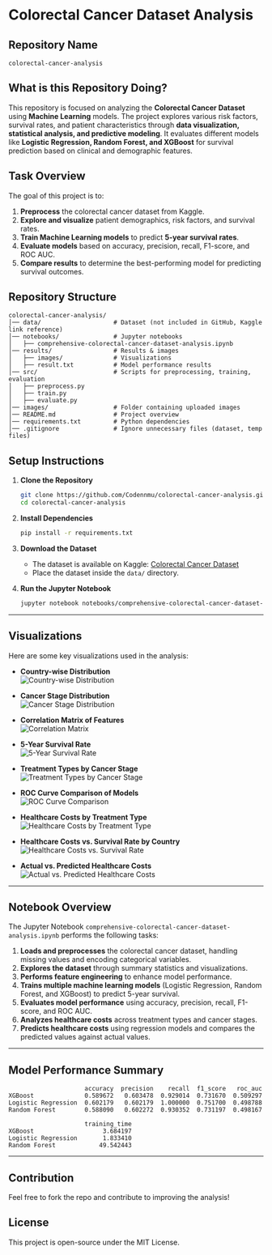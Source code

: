 # Colorectal Cancer Dataset Analysis

## Repository Name
`colorectal-cancer-analysis`

## What is this Repository Doing?
This repository is focused on analyzing the **Colorectal Cancer Dataset** using **Machine Learning** models. The project explores various risk factors, survival rates, and patient characteristics through **data visualization, statistical analysis, and predictive modeling**. It evaluates different models like **Logistic Regression, Random Forest, and XGBoost** for survival prediction based on clinical and demographic features.

## Task Overview
The goal of this project is to:
1. **Preprocess** the colorectal cancer dataset from Kaggle.
2. **Explore and visualize** patient demographics, risk factors, and survival rates.
3. **Train Machine Learning models** to predict **5-year survival rates**.
4. **Evaluate models** based on accuracy, precision, recall, F1-score, and ROC AUC.
5. **Compare results** to determine the best-performing model for predicting survival outcomes.

## Repository Structure
```
colorectal-cancer-analysis/
│── data/                    # Dataset (not included in GitHub, Kaggle link reference)
│── notebooks/               # Jupyter notebooks
│   ├── comprehensive-colorectal-cancer-dataset-analysis.ipynb
│── results/                 # Results & images
│   ├── images/              # Visualizations
│   ├── result.txt           # Model performance results
│── src/                     # Scripts for preprocessing, training, evaluation
│   ├── preprocess.py
│   ├── train.py
│   ├── evaluate.py
│── images/                  # Folder containing uploaded images
│── README.md                # Project overview
│── requirements.txt         # Python dependencies
│── .gitignore               # Ignore unnecessary files (dataset, temp files)
```

## Setup Instructions

1. **Clone the Repository**
   ```bash
   git clone https://github.com/Codennmu/colorectal-cancer-analysis.git
   cd colorectal-cancer-analysis
   ```

2. **Install Dependencies**
   ```bash
   pip install -r requirements.txt
   ```

3. **Download the Dataset**
   - The dataset is available on Kaggle: [Colorectal Cancer Dataset](https://www.kaggle.com/)
   - Place the dataset inside the `data/` directory.

4. **Run the Jupyter Notebook**
   ```bash
   jupyter notebook notebooks/comprehensive-colorectal-cancer-dataset-analysis.ipynb
   ```

---

## **Visualizations**
Here are some key visualizations used in the analysis:

- **Country-wise Distribution**  
  ![Country-wise Distribution](https://raw.githubusercontent.com/Codennmu/colorectal-cancer-analysis/main/Images/contrywise.png)

- **Cancer Stage Distribution**  
  ![Cancer Stage Distribution](https://raw.githubusercontent.com/Codennmu/colorectal-cancer-analysis/main/Images/cancerstage.png)

- **Correlation Matrix of Features**  
  ![Correlation Matrix](https://raw.githubusercontent.com/Codennmu/colorectal-cancer-analysis/main/Images/corelation.png)

- **5-Year Survival Rate**  
  ![5-Year Survival Rate](https://raw.githubusercontent.com/Codennmu/colorectal-cancer-analysis/main/Images/5%20years.png)

- **Treatment Types by Cancer Stage**  
  ![Treatment Types by Cancer Stage](https://raw.githubusercontent.com/Codennmu/colorectal-cancer-analysis/main/Images/Treatment%20Typesbyancer%20Stage.png)

- **ROC Curve Comparison of Models**  
  ![ROC Curve Comparison](https://raw.githubusercontent.com/Codennmu/colorectal-cancer-analysis/main/Images/roc%20curve%20comaprison.png)

- **Healthcare Costs by Treatment Type**  
  ![Healthcare Costs by Treatment Type](https://raw.githubusercontent.com/Codennmu/colorectal-cancer-analysis/main/Images/Healthcare%20Costs%20by%20Treatment%20Type.png)

- **Healthcare Costs vs. Survival Rate by Country**  
  ![Healthcare Costs vs. Survival Rate](https://raw.githubusercontent.com/Codennmu/colorectal-cancer-analysis/main/Images/Healthcare%20Costs%20vs.%20Survival%20Rate%20by%20Country.png)

- **Actual vs. Predicted Healthcare Costs**  
  ![Actual vs. Predicted Healthcare Costs](https://raw.githubusercontent.com/Codennmu/colorectal-cancer-analysis/main/Images/Actual%20vs.%20Predicted%20Healthcare%20Costs.png)

---

## **Notebook Overview**
The Jupyter Notebook `comprehensive-colorectal-cancer-dataset-analysis.ipynb` performs the following tasks:
1. **Loads and preprocesses** the colorectal cancer dataset, handling missing values and encoding categorical variables.
2. **Explores the dataset** through summary statistics and visualizations.
3. **Performs feature engineering** to enhance model performance.
4. **Trains multiple machine learning models** (Logistic Regression, Random Forest, and XGBoost) to predict 5-year survival.
5. **Evaluates model performance** using accuracy, precision, recall, F1-score, and ROC AUC.
6. **Analyzes healthcare costs** across treatment types and cancer stages.
7. **Predicts healthcare costs** using regression models and compares the predicted values against actual values.

---

## **Model Performance Summary**
```
                     accuracy  precision    recall  f1_score   roc_auc  
XGBoost              0.589672   0.603478  0.929014  0.731670  0.509297   
Logistic Regression  0.602179   0.602179  1.000000  0.751700  0.498788   
Random Forest        0.588090   0.602272  0.930352  0.731197  0.498167   

                     training_time  
XGBoost                   3.684197  
Logistic Regression       1.833410  
Random Forest            49.542443  
```

---

## **Contribution**
Feel free to fork the repo and contribute to improving the analysis!

## **License**
This project is open-source under the MIT License.
